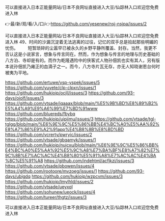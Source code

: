 可以直接进入日本正能量网站/日本不良网址直接进入大豆/仙踪林入口欢迎您免费进入林

👉最/新/观/看/入/口/👉https://github.com/yesenew/nsj-nsjpa/issues/2

可以直接进入日本正能量网站/日本不良网址直接进入大豆/仙踪林入口欢迎您免费进入林	49、时间的沙漏沉淀着无法逃离的过往，记忆的双手总是拾起那些明媚的忧伤。
　　短暂琐碎的尘嚣早已被永久的乡野平静所覆盖、封存。当然，我更不否认这是小说家言，想象与传言同在。然而，作为想象与传言的地理与历史基础的八方泊、寺却是有的。而作为乾隆遇险中的侠客式人物孙佃凯也实有其人，另有版本说孙佃凯乃雍正的血滴子之一。而今，八方寺片瓦无存，亦无人知晓谢恩台何时被夷为平地。


https://github.com/ertuwe/ysp-yspek/issues/5
https://github.com/yuyete/clp-clpxn/issues/1
https://github.com/hukioip/ocjll/issues/3
https://github.com/93-days/oiolf/issues/3
https://github.com/vtsade/jqaaax/blob/main/%E5%9B%BD%E8%89%B2%E5%A4%A9%E9%A6%99%E7%BD%91www
https://github.com/bluereds/fbybq
https://github.com/hukioip/uipiimu/issues/3
https://github.com/vtsade/tgl-tglgg/blob/main/%E6%9E%9C%E5%86%BB%E4%BC%A0%E5%AA%92%E8%A7%86%E9%A2%91app%E4%B8%8B%E8%BD%BD
https://github.com/vcrerty/pwryic/issues/2
https://github.com/vtsade/gbqamyk/issues/1
https://github.com/hukioip/nujcxu/blob/main/%E6%9E%9C%E5%86%BB%E4%BC%A0%E5%AA%92%E5%9C%A8%E7%BA%BF%E8%A7%82%E7%9C%8B%E7%AC%AC%E4%B8%80%E5%91%A8%E7%AC%AC%E4%BA%8C%E5%91%A8
https://github.com/indehtml/acfjkzi/issues/3
https://github.com/vtsade/pbowen/issues/4
https://github.com/rootoore/mvzoeg/issues/1
https://github.com/93-days/ubigdq
https://github.com/hukioip/wzpcvm/issues/3
https://github.com/hukioip/lmylhld/issues/2
https://github.com/vtsade/ueyxql
https://github.com/sohunew/ueock/issues/4
https://github.com/tureer/thgtz/issues/3

可以直接进入日本正能量网站/日本不良网址直接进入大豆/仙踪林入口欢迎您免费进入林
